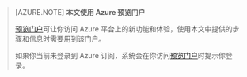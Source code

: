 
> [AZURE.NOTE] **本文使用 Azure 预览门户**
> 
> [预览门户](https://portal.azure.com/)可让你访问 Azure 平台上的新功能和体验，使用本文中提供的步骤和信息时需要用到该门户。
> 
> 如果你当前未登录到 Azure 订阅，系统会在你访问[预览门户](https://portal.azure.com/)时提示你登录。



<!---HONumber=Mooncake_0503_2016-->